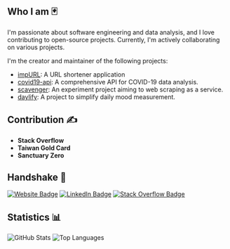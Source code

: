 ## Who I am 🃏

I'm passionate about software engineering and data analysis, and I love contributing to open-source projects. Currently, I'm actively collaborating on various projects.

I'm the creator and maintainer of the following projects:

- [impURL](https://impurl.netlify.app/): A URL shortener application
- [covid19-api](https://nat236919.github.io/covid19-api/): A comprehensive API for COVID-19 data analysis.
- [scavenger](https://scavenger-project.azurewebsites.net/): An experiment project aiming to web scraping as a service.
- [daylify](https://daylify.nuttaphat.com/): A project to simplify daily mood measurement.

## Contribution ✍️

- **Stack Overflow**
- **Taiwan Gold Card**
- **Sanctuary Zero**

## Handshake 🤝

[![Website Badge](https://img.shields.io/website?down_message=offline&label=nuttaphat.com&style=flat-square&up_message=online&url=https://nuttaphat.com/)](https://nuttaphat.com/)
[![LinkedIn Badge](https://img.shields.io/badge/-LinkedIn-blue?style=flat-square&logo=Linkedin&logoColor=white&link=https://www.linkedin.com/in/arunoprayoch-nuttaphat/)](https://www.linkedin.com/in/arunoprayoch-nuttaphat/)
[![Stack Overflow Badge](https://img.shields.io/badge/-StackOverflow-orange?style=flat-square&logo=stackoverflow&logoColor=white&link=https://stackoverflow.com/users/6926444/n-arunoprayoch)](https://stackoverflow.com/users/6926444/n-arunoprayoch)

## Statistics 📊

![GitHub Stats](https://github-readme-stats.vercel.app/api?username=nat236919&show_icons=true&theme=radical)
![Top Languages](https://github-readme-stats.vercel.app/api/top-langs/?username=nat236919&layout=compact&theme=radical)
